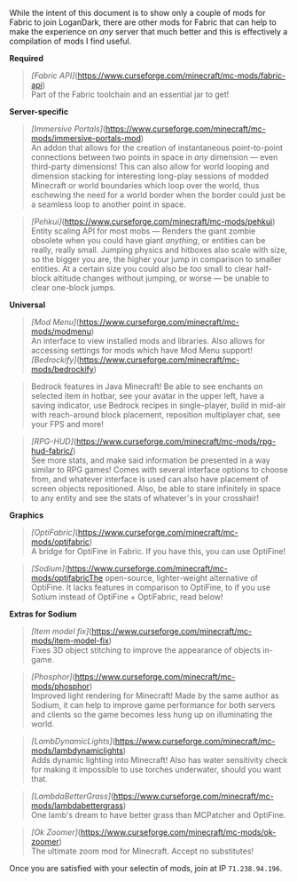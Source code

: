 While the intent of this document is to show only a couple of mods for Fabric to join LoganDark, there are other mods for Fabric that can help to make the experience on _any_ server that much better and this is effectively a compilation of mods I find useful.  
  
**Required**  
> _[Fabric API]_(https://www.curseforge.com/minecraft/mc-mods/fabric-api)  
Part of the Fabric toolchain and an essential jar to get!  

**Server-specific**  
> _[Immersive Portals]_(https://www.curseforge.com/minecraft/mc-mods/immersive-portals-mod)  
An addon that allows for the creation of instantaneous point-to-point connections between two points in space in _any_ dimension — even third-party dimensions! This can also allow for world looping and dimension stacking for interesting long-play sessions of modded Minecraft or world boundaries which loop over the world, thus eschewing the need for a world border when the border could just be a seamless loop to another point in space.  

> _[Pehkui]_(https://www.curseforge.com/minecraft/mc-mods/pehkui)  
Entity scaling API for most mobs — Renders the giant zombie obsolete when you could have giant _anything_, or entities can be really, really small. Jumping physics and hitboxes also scale with size, so the bigger you are, the higher your jump in comparison to smaller entities. At a certain size you could also be _too_ small to clear half-block altitude changes without jumping, or worse — be unable to clear one-block jumps.  

**Universal**  
> _[Mod Menu]_(https://www.curseforge.com/minecraft/mc-mods/modmenu)  
An interface to view installed mods and libraries. Also allows for accessing settings for mods which have Mod Menu support!  
_[Bedrockify]_(https://www.curseforge.com/minecraft/mc-mods/bedrockify)  

> Bedrock features in Java Minecraft! Be able to see enchants on selected item in hotbar, see your avatar in the upper left, have a saving indicator, use Bedrock recipes in single-player, build in mid-air with reach-around block placement, reposition multiplayer chat, see your FPS and more!  

> _[RPG-HUD]_(https://www.curseforge.com/minecraft/mc-mods/rpg-hud-fabric/)  
See more stats, and make said information be presented in a way similar to RPG games! Comes with several interface options to choose from, and whatever interface is used can also have placement of screen objects repositioned. Also, be able to stare infinitely in space to any entity and see the stats of whatever's in your crosshair!  

**Graphics**
> _[OptiFabric]_(https://www.curseforge.com/minecraft/mc-mods/optifabric)  
A bridge for OptiFine in Fabric. If you have this, you can use OptiFine!  

> _[Sodium]_(https://www.curseforge.com/minecraft/mc-mods/optifabricThe open-source, lighter-weight alternative of OptiFine. It lacks features in comparison to OptiFine, to if you use Sotium instead of OptiFine + OptiFabric, read below!  

**Extras for Sodium**
> _[Item model fix]_(https://www.curseforge.com/minecraft/mc-mods/item-model-fix)  
Fixes 3D object stitching to improve the appearance of objects in-game.  

> _[Phosphor]_(https://www.curseforge.com/minecraft/mc-mods/phosphor)  
Improved light rendering for Minecraft! Made by the same author as Sodium, it can help to improve game performance for both servers and clients so the game becomes less hung up on illuminating the world.

> _[LambDynamicLights]_(https://www.curseforge.com/minecraft/mc-mods/lambdynamiclights)  
Adds dynamic lighting into Minecraft! Also has water sensitivity check for making it impossible to use torches underwater, should you want that.   

> _[LambdaBetterGrass]_(https://www.curseforge.com/minecraft/mc-mods/lambdabettergrass)  
One lamb's dream to have better grass than MCPatcher and OptiFine.   

> _[Ok Zoomer]_(https://www.curseforge.com/minecraft/mc-mods/ok-zoomer)  
The ultimate zoom mod for Minecraft. Accept no substitutes!  
  
Once you are satisfied with your selectin of mods, join at IP `71.238.94.196`.
